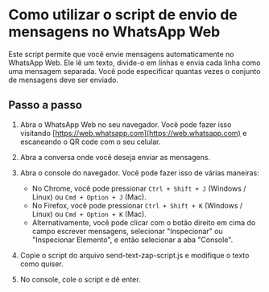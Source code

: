 # Como utilizar o script de envio de mensagens no WhatsApp Web

Este script permite que você envie mensagens automaticamente no WhatsApp Web. Ele lê um texto, divide-o em linhas e envia cada linha como uma mensagem separada. Você pode especificar quantas vezes o conjunto de mensagens deve ser enviado.

## Passo a passo

1. Abra o WhatsApp Web no seu navegador. Você pode fazer isso visitando [https://web.whatsapp.com](https://web.whatsapp.com) e escaneando o QR code com o seu celular.

2. Abra a conversa onde você deseja enviar as mensagens.

3. Abra o console do navegador. Você pode fazer isso de várias maneiras:
   - No Chrome, você pode pressionar `Ctrl + Shift + J` (Windows / Linux) ou `Cmd + Option + J` (Mac).
   - No Firefox, você pode pressionar `Ctrl + Shift + K` (Windows / Linux) ou `Cmd + Option + K` (Mac).
   - Alternativamente, você pode clicar com o botão direito em cima do campo escrever mensagens, selecionar "Inspecionar" ou "Inspecionar Elemento", e então selecionar a aba "Console".

4. Copie o script do arquivo send-text-zap-script.js e modifique o texto como quiser.

5. No console, cole o script e dê enter.
